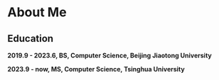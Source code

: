 # About Me

## Education

**2019.9 - 2023.6, BS, Computer Science, Beijing Jiaotong University**

**2023.9 - now, MS, Computer Science, Tsinghua University**
